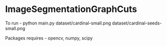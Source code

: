 # ImageSegmentationGraphCuts

To run - python main.py dataset/cardinal-small.png dataset/cardinal-seeds-small.png

Packages requires - opencv, numpy, scipy